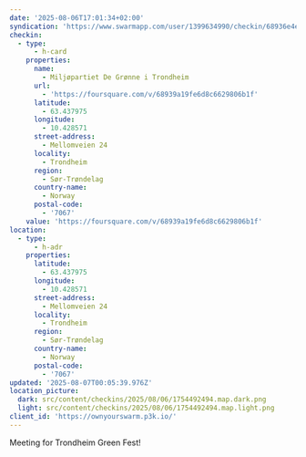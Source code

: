 ```yaml
---
date: '2025-08-06T17:01:34+02:00'
syndication: 'https://www.swarmapp.com/user/1399634990/checkin/68936e4eddadeb754a5a5c8b'
checkin:
  - type:
      - h-card
    properties:
      name:
        - Miljøpartiet De Grønne i Trondheim
      url:
        - 'https://foursquare.com/v/68939a19fe6d8c6629806b1f'
      latitude:
        - 63.437975
      longitude:
        - 10.428571
      street-address:
        - Mellomveien 24
      locality:
        - Trondheim
      region:
        - Sør-Trøndelag
      country-name:
        - Norway
      postal-code:
        - '7067'
    value: 'https://foursquare.com/v/68939a19fe6d8c6629806b1f'
location:
  - type:
      - h-adr
    properties:
      latitude:
        - 63.437975
      longitude:
        - 10.428571
      street-address:
        - Mellomveien 24
      locality:
        - Trondheim
      region:
        - Sør-Trøndelag
      country-name:
        - Norway
      postal-code:
        - '7067'
updated: '2025-08-07T00:05:39.976Z'
location_picture:
  dark: src/content/checkins/2025/08/06/1754492494.map.dark.png
  light: src/content/checkins/2025/08/06/1754492494.map.light.png
client_id: 'https://ownyourswarm.p3k.io/'
---
```

Meeting for Trondheim Green Fest!
